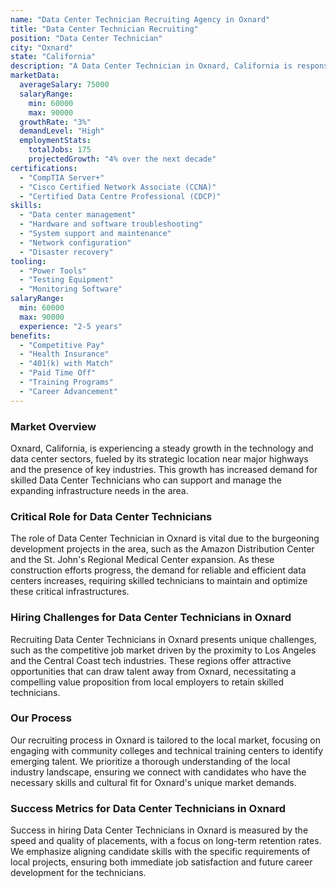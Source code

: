 ```yaml
---
name: "Data Center Technician Recruiting Agency in Oxnard"
title: "Data Center Technician Recruiting"
position: "Data Center Technician"
city: "Oxnard"
state: "California"
description: "A Data Center Technician in Oxnard, California is responsible for overseeing data center operations, performing equipment maintenance, troubleshooting systems, and ensuring optimal efficiency and uptime."
marketData:
  averageSalary: 75000
  salaryRange:
    min: 60000
    max: 90000
  growthRate: "3%"
  demandLevel: "High"
  employmentStats:
    totalJobs: 175
    projectedGrowth: "4% over the next decade"
certifications:
  - "CompTIA Server+"
  - "Cisco Certified Network Associate (CCNA)"
  - "Certified Data Centre Professional (CDCP)"
skills:
  - "Data center management"
  - "Hardware and software troubleshooting"
  - "System support and maintenance"
  - "Network configuration"
  - "Disaster recovery"
tooling:
  - "Power Tools"
  - "Testing Equipment"
  - "Monitoring Software"
salaryRange:
  min: 60000
  max: 90000
  experience: "2-5 years"
benefits:
  - "Competitive Pay"
  - "Health Insurance"
  - "401(k) with Match"
  - "Paid Time Off"
  - "Training Programs"
  - "Career Advancement"
---
```


### Market Overview
Oxnard, California, is experiencing a steady growth in the technology and data center sectors, fueled by its strategic location near major highways and the presence of key industries. This growth has increased demand for skilled Data Center Technicians who can support and manage the expanding infrastructure needs in the area.

### Critical Role for Data Center Technicians
The role of Data Center Technician in Oxnard is vital due to the burgeoning development projects in the area, such as the Amazon Distribution Center and the St. John's Regional Medical Center expansion. As these construction efforts progress, the demand for reliable and efficient data centers increases, requiring skilled technicians to maintain and optimize these critical infrastructures.

### Hiring Challenges for Data Center Technicians in Oxnard
Recruiting Data Center Technicians in Oxnard presents unique challenges, such as the competitive job market driven by the proximity to Los Angeles and the Central Coast tech industries. These regions offer attractive opportunities that can draw talent away from Oxnard, necessitating a compelling value proposition from local employers to retain skilled technicians.

### Our Process
Our recruiting process in Oxnard is tailored to the local market, focusing on engaging with community colleges and technical training centers to identify emerging talent. We prioritize a thorough understanding of the local industry landscape, ensuring we connect with candidates who have the necessary skills and cultural fit for Oxnard's unique market demands.

### Success Metrics for Data Center Technicians in Oxnard
Success in hiring Data Center Technicians in Oxnard is measured by the speed and quality of placements, with a focus on long-term retention rates. We emphasize aligning candidate skills with the specific requirements of local projects, ensuring both immediate job satisfaction and future career development for the technicians.